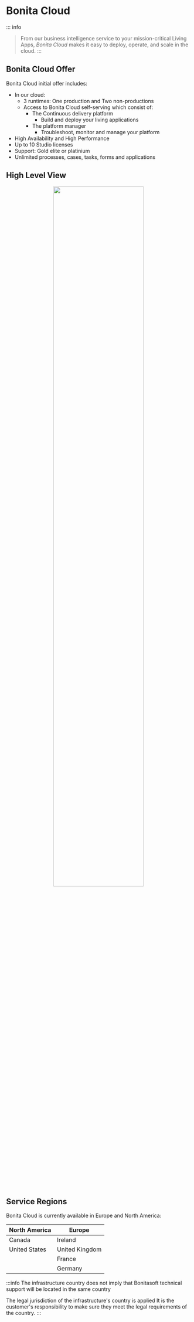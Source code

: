 # Bonita Cloud
::: info
> From our business intelligence service to your mission-critical Living Apps, *Bonita Cloud* makes it easy to deploy, operate, and scale in the cloud.
:::

## Bonita Cloud Offer
Bonita Cloud initial offer includes:
* In our cloud:
  * 3 runtimes: One production and Two non-productions
  * Access to Bonita Cloud self-serving which consist of:
    * The Continuous delivery platform
        * Build and deploy your living applications
    * The platform manager
        * Troubleshoot, monitor and manage your platform
* High Availability and High Performance
* Up to 10 Studio licenses
* Support: Gold elite or platinium
* Unlimited processes, cases, tasks, forms and applications

<!-- ![Overview](images/BCLDOverview.png) -->
## High Level View
<div style="text-align:center">
    <img src="cloud/images/master/BCLDOverview.png" height="70%" width="70%"> 
</div>

## Service Regions
Bonita Cloud is currently available in Europe and North America:

| North America | Europe         |
| ------------- | -------------- |
| Canada        | Ireland        |
| United States | United Kingdom |
|               | France         |
|               | Germany        |

:::info
The infrastructure country does not imply that Bonitasoft technical support will be located in the same country

The legal jurisdiction of the infrastructure's country is applied
It is the customer's responsibility to make sure they meet the legal requirements of the country.
:::